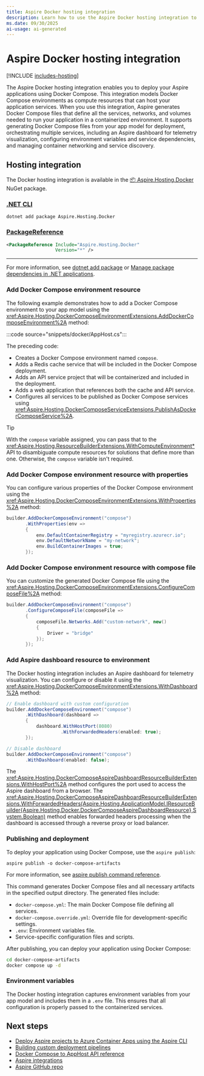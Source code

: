 ```yaml
---
title: Aspire Docker hosting integration
description: Learn how to use the Aspire Docker hosting integration to deploy your app with Docker Compose.
ms.date: 09/30/2025
ai-usage: ai-generated
---
```


# Aspire Docker hosting integration

[!INCLUDE [includes-hosting](../includes/includes-hosting.md)]

The Aspire Docker hosting integration enables you to deploy your Aspire applications using Docker Compose. This integration models Docker Compose environments as compute resources that can host your application services. When you use this integration, Aspire generates Docker Compose files that define all the services, networks, and volumes needed to run your application in a containerized environment. It supports generating Docker Compose files from your app model for deployment, orchestrating multiple services, including an Aspire dashboard for telemetry visualization, configuring environment variables and service dependencies, and managing container networking and service discovery.

## Hosting integration

The Docker hosting integration is available in the [📦 Aspire.Hosting.Docker](https://www.nuget.org/packages/Aspire.Hosting.Docker) NuGet package.

### [.NET CLI](#tab/dotnet-cli)

```dotnetcli
dotnet add package Aspire.Hosting.Docker
```

### [PackageReference](#tab/package-reference)

```xml
<PackageReference Include="Aspire.Hosting.Docker"
                  Version="*" />
```

---

For more information, see [dotnet add package](/dotnet/core/tools/dotnet-add-package) or [Manage package dependencies in .NET applications](/dotnet/core/tools/dependencies).

### Add Docker Compose environment resource

The following example demonstrates how to add a Docker Compose environment to your app model using the <xref:Aspire.Hosting.DockerComposeEnvironmentExtensions.AddDockerComposeEnvironment%2A> method:

:::code source="snippets/docker/AppHost.cs":::

The preceding code:

- Creates a Docker Compose environment named `compose`.
- Adds a Redis cache service that will be included in the Docker Compose deployment.
- Adds an API service project that will be containerized and included in the deployment.
- Adds a web application that references both the cache and API service.
- Configures all services to be published as Docker Compose services using <xref:Aspire.Hosting.DockerComposeServiceExtensions.PublishAsDockerComposeService%2A>.

> [!TIP]
> With the `compose` variable assigned, you can pass that to the <xref:Aspire.Hosting.ResourceBuilderExtensions.WithComputeEnvironment*> API to disambiguate compute resources for solutions that define more than one. Otherwise, the `compose` variable isn't required.

### Add Docker Compose environment resource with properties

You can configure various properties of the Docker Compose environment using the <xref:Aspire.Hosting.DockerComposeEnvironmentExtensions.WithProperties%2A> method:

```csharp
builder.AddDockerComposeEnvironment("compose")
       .WithProperties(env =>
       {
           env.DefaultContainerRegistry = "myregistry.azurecr.io";
           env.DefaultNetworkName = "my-network";
           env.BuildContainerImages = true;
       });
```

### Add Docker Compose environment resource with compose file

You can customize the generated Docker Compose file using the <xref:Aspire.Hosting.DockerComposeEnvironmentExtensions.ConfigureComposeFile%2A> method:

```csharp
builder.AddDockerComposeEnvironment("compose")
       .ConfigureComposeFile(composeFile =>
       {
           composeFile.Networks.Add("custom-network", new()
           {
               Driver = "bridge"
           });
       });
```

### Add Aspire dashboard resource to environment

The Docker hosting integration includes an Aspire dashboard for telemetry visualization. You can configure or disable it using the <xref:Aspire.Hosting.DockerComposeEnvironmentExtensions.WithDashboard%2A> method:

```csharp
// Enable dashboard with custom configuration
builder.AddDockerComposeEnvironment("compose")
       .WithDashboard(dashboard =>
       {
           dashboard.WithHostPort(8080)
                    .WithForwardedHeaders(enabled: true);
       });

// Disable dashboard
builder.AddDockerComposeEnvironment("compose")
       .WithDashboard(enabled: false);
```

The <xref:Aspire.Hosting.DockerComposeAspireDashboardResourceBuilderExtensions.WithHostPort%2A> method configures the port used to access the Aspire dashboard from a browser. The <xref:Aspire.Hosting.DockerComposeAspireDashboardResourceBuilderExtensions.WithForwardedHeaders(Aspire.Hosting.ApplicationModel.IResourceBuilder{Aspire.Hosting.Docker.DockerComposeAspireDashboardResource},System.Boolean)> method enables forwarded headers processing when the dashboard is accessed through a reverse proxy or load balancer.

### Publishing and deployment

To deploy your application using Docker Compose, use the `aspire publish`:

```Aspire
aspire publish -o docker-compose-artifacts
```

For more information, see [aspire publish command reference](../cli-reference/aspire-publish.md).

This command generates Docker Compose files and all necessary artifacts in the specified output directory. The generated files include:

- `docker-compose.yml`: The main Docker Compose file defining all services.
- `docker-compose.override.yml`: Override file for development-specific settings.
- `.env`: Environment variables file.
- Service-specific configuration files and scripts.

After publishing, you can deploy your application using Docker Compose:

```bash
cd docker-compose-artifacts
docker compose up -d
```

### Environment variables

The Docker hosting integration captures environment variables from your app model and includes them in a `.env` file. This ensures that all configuration is properly passed to the containerized services.

## Next steps

- [Deploy Aspire projects to Azure Container Apps using the Aspire CLI](aspire-deploy/aca-deployment-aspire-cli.md)
- [Building custom deployment pipelines](../fundamentals/custom-deployments.md)
- [Docker Compose to AppHost API reference](../get-started/docker-compose-to-apphost-reference.md)
- [Aspire integrations](../fundamentals/integrations-overview.md)
- [Aspire GitHub repo](https://github.com/dotnet/aspire)
